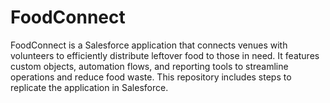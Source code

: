 # FoodConnect
FoodConnect is a Salesforce application that connects venues with volunteers to efficiently distribute leftover food to those in need. It features custom objects, automation flows, and reporting tools to streamline operations and reduce food waste. This repository includes steps to replicate the application in Salesforce.
